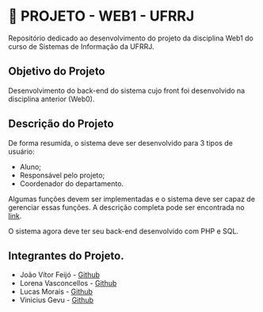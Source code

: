 # 👾 PROJETO - WEB1 - UFRRJ

Repositório dedicado ao desenvolvimento do projeto da disciplina Web1 do curso de Sistemas de Informação da UFRRJ.

## Objetivo do Projeto

Desenvolvimento do back-end do sistema cujo front foi desenvolvido na disciplina anterior (Web0). 

## Descrição do Projeto

De forma resumida, o sistema deve ser desenvolvido para 3 tipos de usuário:

- Aluno;
- Responsável pelo projeto;
- Coordenador do departamento.

Algumas funções devem ser implementadas e o sistema deve ser capaz de gerenciar essas funções. 
A descrição completa pode ser encontrada no [link](https://docs.google.com/document/d/1z4RnxCUR_k_qC91TuY2AIhOSi_KR70YD7cM0S4OiD_c/edit).

O sistema agora deve ter seu back-end desenvolvido com PHP e SQL.

## Integrantes do Projeto.

- João Vítor Feijó - [Github](https://github.com/feijoeu)
- Lorena Vasconcellos - [Github](https://github.com/lorenaVOM)
- Lucas Morais - [Github](https://github.com/LucasMVC)
- Vinicius Gevu - [Github](https://github.com/Gevu)
